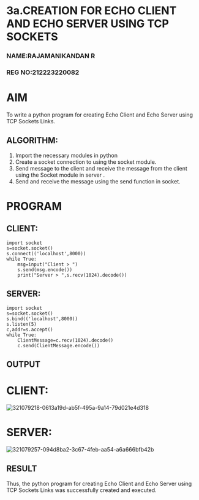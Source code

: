 # 3a.CREATION FOR ECHO CLIENT AND ECHO SERVER USING TCP SOCKETS
### NAME:RAJAMANIKANDAN R
### REG NO:212223220082
# AIM
To write a python program for creating Echo Client and Echo Server using TCP
Sockets Links.
## ALGORITHM:
1. Import the necessary modules in python
2. Create a socket connection to using the socket module.
3. Send message to the client and receive the message from the client using the Socket module in
 server .
4. Send and receive the message using the send function in socket.
# PROGRAM
## CLIENT:
```
import socket
s=socket.socket()
s.connect(('localhost',8000))
while True:
    msg=input("Client > ")
    s.send(msg.encode())
    print("Server > ",s.recv(1024).decode())
```
## SERVER:
```
import socket
s=socket.socket()
s.bind(('localhost',8000))
s.listen(5)
c,addr=s.accept()
while True:
    ClientMessage=c.recv(1024).decode()
    c.send(ClientMessage.encode())
```
## OUTPUT
# CLIENT:
![321079218-0613a19d-ab5f-495a-9a14-79d021e4d318](https://github.com/rajamanikandanravikumar/3a.Sockets_Creation_for_Echo_Client_and_Echo_Server/assets/145742839/6ac49f4d-c4ff-4365-ac82-f161866b8866)

# SERVER:
![321079257-094d8ba2-3c67-4feb-aa54-a6a666bfb42b](https://github.com/rajamanikandanravikumar/3a.Sockets_Creation_for_Echo_Client_and_Echo_Server/assets/145742839/d18a70ae-2808-46ee-9df2-79c398795d6c)

## RESULT
Thus, the python program for creating Echo Client and Echo Server using TCP Sockets Links 
was successfully created and executed.

